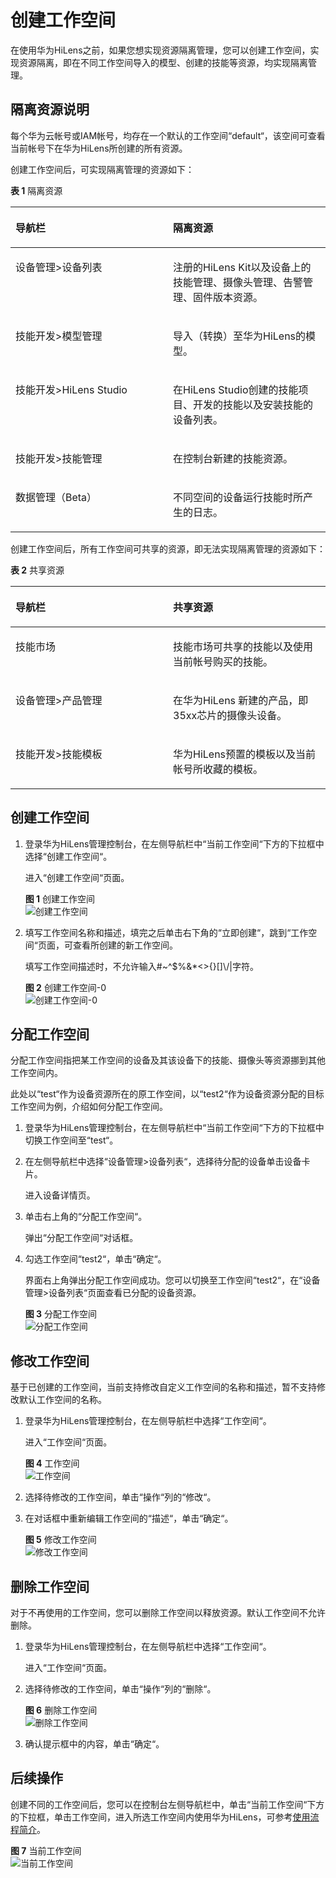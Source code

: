 # 创建工作空间<a name="hilens_02_0114"></a>

在使用华为HiLens之前，如果您想实现资源隔离管理，您可以创建工作空间，实现资源隔离，即在不同工作空间导入的模型、创建的技能等资源，均实现隔离管理。

## 隔离资源说明<a name="section16110214447"></a>

每个华为云帐号或IAM帐号，均存在一个默认的工作空间“default“，该空间可查看当前帐号下在华为HiLens所创建的所有资源。

创建工作空间后，可实现隔离管理的资源如下：

**表 1**  隔离资源

<a name="table3823302223"></a>
<table><thead align="left"><tr id="row16823303228"><th class="cellrowborder" valign="top" width="50%" id="mcps1.2.3.1.1"><p id="p158211304220"><a name="p158211304220"></a><a name="p158211304220"></a>导航栏</p>
</th>
<th class="cellrowborder" valign="top" width="50%" id="mcps1.2.3.1.2"><p id="p182203062220"><a name="p182203062220"></a><a name="p182203062220"></a>隔离资源</p>
</th>
</tr>
</thead>
<tbody><tr id="row198217300226"><td class="cellrowborder" valign="top" width="50%" headers="mcps1.2.3.1.1 "><p id="p282163010222"><a name="p282163010222"></a><a name="p282163010222"></a>设备管理&gt;设备列表</p>
</td>
<td class="cellrowborder" valign="top" width="50%" headers="mcps1.2.3.1.2 "><p id="p8821030192218"><a name="p8821030192218"></a><a name="p8821030192218"></a>注册的HiLens Kit以及设备上的技能管理、摄像头管理、告警管理、固件版本资源。</p>
</td>
</tr>
<tr id="row13824305228"><td class="cellrowborder" valign="top" width="50%" headers="mcps1.2.3.1.1 "><p id="p8821630142213"><a name="p8821630142213"></a><a name="p8821630142213"></a>技能开发&gt;模型管理</p>
</td>
<td class="cellrowborder" valign="top" width="50%" headers="mcps1.2.3.1.2 "><p id="p1822030152211"><a name="p1822030152211"></a><a name="p1822030152211"></a>导入（转换）至华为HiLens的模型。</p>
</td>
</tr>
<tr id="row1882113015224"><td class="cellrowborder" valign="top" width="50%" headers="mcps1.2.3.1.1 "><p id="p10829306227"><a name="p10829306227"></a><a name="p10829306227"></a>技能开发&gt;HiLens&nbsp;Studio</p>
</td>
<td class="cellrowborder" valign="top" width="50%" headers="mcps1.2.3.1.2 "><p id="p1082163082218"><a name="p1082163082218"></a><a name="p1082163082218"></a>在HiLens Studio创建的技能项目、开发的技能以及安装技能的设备列表。</p>
</td>
</tr>
<tr id="row163471134153414"><td class="cellrowborder" valign="top" width="50%" headers="mcps1.2.3.1.1 "><p id="p113473342342"><a name="p113473342342"></a><a name="p113473342342"></a>技能开发&gt;技能管理</p>
</td>
<td class="cellrowborder" valign="top" width="50%" headers="mcps1.2.3.1.2 "><p id="p123471234123418"><a name="p123471234123418"></a><a name="p123471234123418"></a>在控制台新建的技能资源。</p>
</td>
</tr>
<tr id="row7201135516353"><td class="cellrowborder" valign="top" width="50%" headers="mcps1.2.3.1.1 "><p id="p1520175593517"><a name="p1520175593517"></a><a name="p1520175593517"></a>数据管理（Beta）</p>
</td>
<td class="cellrowborder" valign="top" width="50%" headers="mcps1.2.3.1.2 "><p id="p1720105516356"><a name="p1720105516356"></a><a name="p1720105516356"></a>不同空间的设备运行技能时所产生的日志。</p>
</td>
</tr>
</tbody>
</table>

创建工作空间后，所有工作空间可共享的资源，即无法实现隔离管理的资源如下：

**表 2**  共享资源

<a name="table1212851684013"></a>
<table><thead align="left"><tr id="row61284160405"><th class="cellrowborder" valign="top" width="50%" id="mcps1.2.3.1.1"><p id="p112810161405"><a name="p112810161405"></a><a name="p112810161405"></a>导航栏</p>
</th>
<th class="cellrowborder" valign="top" width="50%" id="mcps1.2.3.1.2"><p id="p1112831684012"><a name="p1112831684012"></a><a name="p1112831684012"></a>共享资源</p>
</th>
</tr>
</thead>
<tbody><tr id="row12154192114118"><td class="cellrowborder" valign="top" width="50%" headers="mcps1.2.3.1.1 "><p id="p151543211410"><a name="p151543211410"></a><a name="p151543211410"></a>技能市场</p>
</td>
<td class="cellrowborder" valign="top" width="50%" headers="mcps1.2.3.1.2 "><p id="p1115462144117"><a name="p1115462144117"></a><a name="p1115462144117"></a>技能市场可共享的技能以及使用当前帐号购买的技能。</p>
</td>
</tr>
<tr id="row9128616194010"><td class="cellrowborder" valign="top" width="50%" headers="mcps1.2.3.1.1 "><p id="p141281416204012"><a name="p141281416204012"></a><a name="p141281416204012"></a>设备管理&gt;产品管理</p>
</td>
<td class="cellrowborder" valign="top" width="50%" headers="mcps1.2.3.1.2 "><p id="p4128116184012"><a name="p4128116184012"></a><a name="p4128116184012"></a>在华为HiLens 新建的产品，即35xx芯片的摄像头设备。</p>
</td>
</tr>
<tr id="row201281116104020"><td class="cellrowborder" valign="top" width="50%" headers="mcps1.2.3.1.1 "><p id="p1512851614409"><a name="p1512851614409"></a><a name="p1512851614409"></a>技能开发&gt;技能模板</p>
</td>
<td class="cellrowborder" valign="top" width="50%" headers="mcps1.2.3.1.2 "><p id="p312921664014"><a name="p312921664014"></a><a name="p312921664014"></a>华为HiLens预置的模板以及当前帐号所收藏的模板。</p>
</td>
</tr>
</tbody>
</table>

## 创建工作空间<a name="section18317162114510"></a>

1.  登录华为HiLens管理控制台，在左侧导航栏中“当前工作空间“下方的下拉框中选择“创建工作空间“。

    进入“创建工作空间“页面。

    **图 1**  创建工作空间<a name="fig347312284189"></a>  
    ![](figures/创建工作空间.png "创建工作空间")

2.  填写工作空间名称和描述，填完之后单击右下角的“立即创建“，跳到“工作空间“页面，可查看所创建的新工作空间。

    填写工作空间描述时，不允许输入\#\~^$%&\*<\>\{\}\[\]\\/|字符。

    **图 2**  创建工作空间-0<a name="fig10957153651915"></a>  
    ![](figures/创建工作空间-0.png "创建工作空间-0")


## 分配工作空间<a name="section7850530539"></a>

分配工作空间指把某工作空间的设备及其该设备下的技能、摄像头等资源挪到其他工作空间内。

此处以“test“作为设备资源所在的原工作空间，以“test2“作为设备资源分配的目标工作空间为例，介绍如何分配工作空间。

1.  登录华为HiLens管理控制台，在左侧导航栏中“当前工作空间“下方的下拉框中切换工作空间至“test“。
2.  在左侧导航栏中选择“设备管理\>设备列表“，选择待分配的设备单击设备卡片。

    进入设备详情页。

3.  单击右上角的“分配工作空间“。

    弹出“分配工作空间“对话框。

4.  勾选工作空间“test2“，单击“确定“。

    界面右上角弹出分配工作空间成功。您可以切换至工作空间“test2“，在“设备管理\>设备列表“页面查看已分配的设备资源。

    **图 3**  分配工作空间<a name="fig39523224180"></a>  
    ![](figures/分配工作空间.png "分配工作空间")


## 修改工作空间<a name="section864814811612"></a>

基于已创建的工作空间，当前支持修改自定义工作空间的名称和描述，暂不支持修改默认工作空间的名称。

1.  登录华为HiLens管理控制台，在左侧导航栏中选择“工作空间“。

    进入“工作空间“页面。

    **图 4**  工作空间<a name="fig10739171215268"></a>  
    ![](figures/工作空间.png "工作空间")

2.  选择待修改的工作空间，单击“操作“列的“修改“。
3.  在对话框中重新编辑工作空间的“描述“，单击“确定“。

    **图 5**  修改工作空间<a name="fig1179533112714"></a>  
    ![](figures/修改工作空间.png "修改工作空间")


## 删除工作空间<a name="section1915968191411"></a>

对于不再使用的工作空间，您可以删除工作空间以释放资源。默认工作空间不允许删除。

1.  登录华为HiLens管理控制台，在左侧导航栏中选择“工作空间“。

    进入“工作空间“页面。

2.  选择待修改的工作空间，单击“操作“列的“删除“。

    **图 6**  删除工作空间<a name="fig207241743162813"></a>  
    ![](figures/删除工作空间.png "删除工作空间")

3.  确认提示框中的内容，单击“确定“。

## 后续操作<a name="section91446570525"></a>

创建不同的工作空间后，您可以在控制台左侧导航栏中，单击“当前工作空间“下方的下拉框，单击工作空间，进入所选工作空间内使用华为HiLens，可参考[使用流程简介](使用流程简介.md)。

**图 7**  当前工作空间<a name="fig1443675211559"></a>  
![](figures/当前工作空间.png "当前工作空间")

